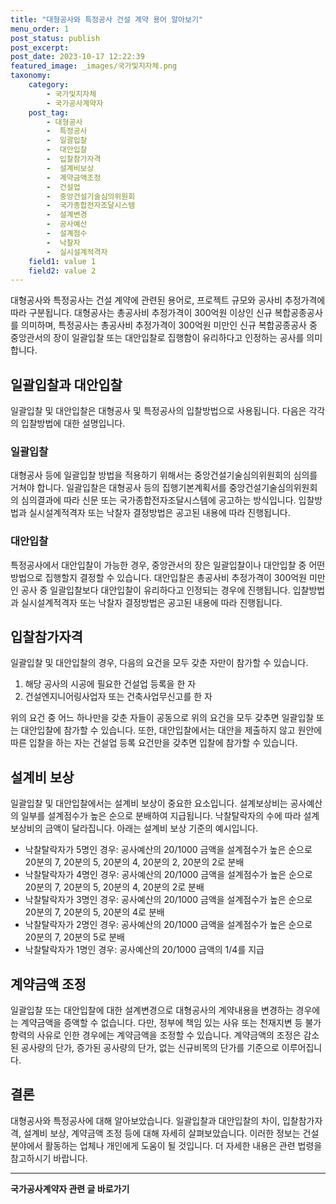 ```yaml
---
title: "대형공사와 특정공사 건설 계약 용어 알아보기"
menu_order: 1
post_status: publish
post_excerpt: 
post_date: 2023-10-17 12:22:39
featured_image: _images/국가및지자체.png
taxonomy:
    category:
        - 국가및지자체
        - 국가공사계약자
    post_tag:
        - 대형공사
        -  특정공사
        -  일괄입찰
        -  대안입찰
        -  입찰참가자격
        -  설계비보상
        -  계약금액조정
        -  건설업
        -  중앙건설기술심의위원회
        -  국가종합전자조달시스템
        -  설계변경
        -  공사예산
        -  설계점수
        -  낙찰자
        -  실시설계적격자
    field1: value 1
    field2: value 2
---
```




대형공사와 특정공사는 건설 계약에 관련된 용어로, 프로젝트 규모와 공사비 추정가격에 따라 구분됩니다. 대형공사는 총공사비 추정가격이 300억원 이상인 신규 복합공종공사를 의미하며, 특정공사는 총공사비 추정가격이 300억원 미만인 신규 복합공종공사 중 중앙관서의 장이 일괄입찰 또는 대안입찰로 집행함이 유리하다고 인정하는 공사를 의미합니다.

## 일괄입찰과 대안입찰

일괄입찰 및 대안입찰은 대형공사 및 특정공사의 입찰방법으로 사용됩니다. 다음은 각각의 입찰방법에 대한 설명입니다.

### 일괄입찰

대형공사 등에 일괄입찰 방법을 적용하기 위해서는 중앙건설기술심의위원회의 심의를 거쳐야 합니다. 일괄입찰은 대형공사 등의 집행기본계획서를 중앙건설기술심의위원회의 심의결과에 따라 신문 또는 국가종합전자조달시스템에 공고하는 방식입니다. 입찰방법과 실시설계적격자 또는 낙찰자 결정방법은 공고된 내용에 따라 진행됩니다.

### 대안입찰

특정공사에서 대안입찰이 가능한 경우, 중앙관서의 장은 일괄입찰이나 대안입찰 중 어떤 방법으로 집행할지 결정할 수 있습니다. 대안입찰은 총공사비 추정가격이 300억원 미만인 공사 중 일괄입찰보다 대안입찰이 유리하다고 인정되는 경우에 진행됩니다. 입찰방법과 실시설계적격자 또는 낙찰자 결정방법은 공고된 내용에 따라 진행됩니다.

## 입찰참가자격

일괄입찰 및 대안입찰의 경우, 다음의 요건을 모두 갖춘 자만이 참가할 수 있습니다.

1. 해당 공사의 시공에 필요한 건설업 등록을 한 자
2. 건설엔지니어링사업자 또는 건축사업무신고를 한 자

위의 요건 중 어느 하나만을 갖춘 자들이 공동으로 위의 요건을 모두 갖추면 일괄입찰 또는 대안입찰에 참가할 수 있습니다. 또한, 대안입찰에서는 대안을 제출하지 않고 원안에 따른 입찰을 하는 자는 건설업 등록 요건만을 갖추면 입찰에 참가할 수 있습니다.

## 설계비 보상

일괄입찰 및 대안입찰에서는 설계비 보상이 중요한 요소입니다. 설계보상비는 공사예산의 일부를 설계점수가 높은 순으로 분배하여 지급됩니다. 낙찰탈락자의 수에 따라 설계보상비의 금액이 달라집니다. 아래는 설계비 보상 기준의 예시입니다.

- 낙찰탈락자가 5명인 경우: 공사예산의 20/1000 금액을 설계점수가 높은 순으로 20분의 7, 20분의 5, 20분의 4, 20분의 2, 20분의 2로 분배
- 낙찰탈락자가 4명인 경우: 공사예산의 20/1000 금액을 설계점수가 높은 순으로 20분의 7, 20분의 5, 20분의 4, 20분의 2로 분배
- 낙찰탈락자가 3명인 경우: 공사예산의 20/1000 금액을 설계점수가 높은 순으로 20분의 7, 20분의 5, 20분의 4로 분배
- 낙찰탈락자가 2명인 경우: 공사예산의 20/1000 금액을 설계점수가 높은 순으로 20분의 7, 20분의 5로 분배
- 낙찰탈락자가 1명인 경우: 공사예산의 20/1000 금액의 1/4를 지급

## 계약금액 조정

일괄입찰 또는 대안입찰에 대한 설계변경으로 대형공사의 계약내용을 변경하는 경우에는 계약금액을 증액할 수 없습니다. 다만, 정부에 책임 있는 사유 또는 천재지변 등 불가항력의 사유로 인한 경우에는 계약금액을 조정할 수 있습니다. 계약금액의 조정은 감소된 공사량의 단가, 증가된 공사량의 단가, 없는 신규비목의 단가를 기준으로 이루어집니다.

## 결론

대형공사와 특정공사에 대해 알아보았습니다. 일괄입찰과 대안입찰의 차이, 입찰참가자격, 설계비 보상, 계약금액 조정 등에 대해 자세히 살펴보았습니다. 이러한 정보는 건설 분야에서 활동하는 업체나 개인에게 도움이 될 것입니다. 더 자세한 내용은 관련 법령을 참고하시기 바랍니다.










<!-- wp:separator -->
<hr class="wp-block-separator has-alpha-channel-opacity"/>
<!-- /wp:separator -->

<!-- wp:group {"backgroundColor":"base","layout":{"type":"constrained"}} -->
<div class="wp-block-group has-base-background-color has-background"><!-- wp:paragraph {"align":"center","fontSize":"large"} -->
<p class="has-text-align-center has-large-font-size"><strong>국가공사계약자 관련 글 바로가기</strong></p>
<!-- /wp:paragraph -->


<!-- wp:latest-posts
{"categories":[{"id":6878,"count":19,"description":"","link":"https://uknowlaw.com/category/%ea%b5%ad%ea%b0%80%ea%b3%b5%ec%82%ac%ea%b3%84%ec%95%bd%ec%9e%90/","name":"국가공사계약자","slug":"국가공사계약자","taxonomy":"category","parent":0,"meta":[],"_links":{"self":[{"href":"https://uknowlaw.com/wp-json/wp/v2/categories/6878"}],"collection":[{"href":"https://uknowlaw.com/wp-json/wp/v2/categories"}],"about":[{"href":"https://uknowlaw.com/wp-json/wp/v2/taxonomies/category"}],"wp:post_type":[{"href":"https://uknowlaw.com/wp-json/wp/v2/posts?categories=6878"}],"curies":[{"name":"wp","href":"https://api.w.org/{rel}","templated":true}]}}],"postsToShow":100,"excerptLength":28,"postLayout":"grid","columns":2,"featuredImageAlign":"left","featuredImageSizeSlug":"large","fontSize":"medium"} /--></div>
<!-- /wp:group -->